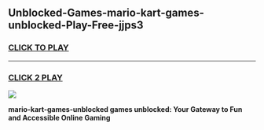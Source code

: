 
## Unblocked-Games-mario-kart-games-unblocked-Play-Free-jjps3
<h3>
<a href="https://premium76.site?title=mario-kart-games-unblocked&ref=09A">CLICK TO PLAY</a></h3>
<hr>

<h3>
<a href="https://premium76.site?title=mario-kart-games-unblocked&ref=09A">CLICK 2 PLAY</a>
  
</h3>

<a href="https://premium76.site?title=mario-kart-games-unblocked&ref=09A"><img src="https://clearcache.store/games.png"></a>


**mario-kart-games-unblocked games unblocked: Your Gateway to Fun and Accessible Online Gaming**
